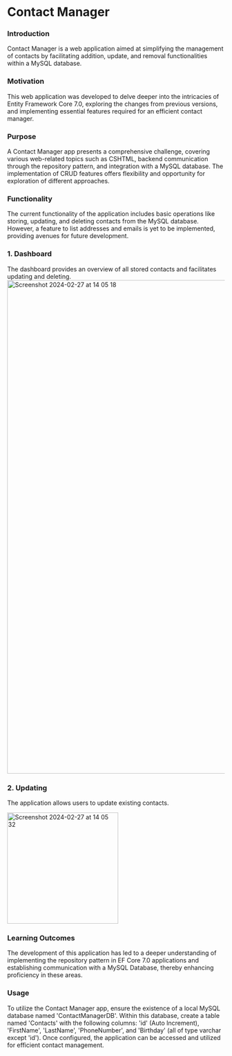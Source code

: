 # Contact Manager
### Introduction
Contact Manager is a web application aimed at simplifying the management of contacts by facilitating addition, update, and removal functionalities within a MySQL database.

### Motivation
This web application was developed to delve deeper into the intricacies of Entity Framework Core 7.0, exploring the changes from previous versions, and implementing essential features required for an efficient contact manager.

### Purpose
A Contact Manager app presents a comprehensive challenge, covering various web-related topics such as CSHTML, backend communication through the repository pattern, and integration with a MySQL database. The implementation of CRUD features offers flexibility and opportunity for exploration of different approaches.

### Functionality
The current functionality of the application includes basic operations like storing, updating, and deleting contacts from the MySQL database. However, a feature to list addresses and emails is yet to be implemented, providing avenues for future development.

### 1. Dashboard
The dashboard provides an overview of all stored contacts and facilitates updating and deleting.
<img width="1141" alt="Screenshot 2024-02-27 at 14 05 18" src="https://github.com/janishiestand/ContactManager/assets/100535567/b5006722-c9b4-486a-9432-aab3c4be51de">

### 2. Updating
The application allows users to update existing contacts.

<img width="257" alt="Screenshot 2024-02-27 at 14 05 32" src="https://github.com/janishiestand/ContactManager/assets/100535567/a8d0d94a-67ee-4179-88c9-daddc7d1c343">

### Learning Outcomes
The development of this application has led to a deeper understanding of implementing the repository pattern in EF Core 7.0 applications and establishing communication with a MySQL Database, thereby enhancing proficiency in these areas.

### Usage
To utilize the Contact Manager app, ensure the existence of a local MySQL database named 'ContactManagerDB'. Within this database, create a table named 'Contacts' with the following columns: 'id' (Auto Increment), 'FirstName', 'LastName', 'PhoneNumber', and 'Birthday' (all of type varchar except 'id'). Once configured, the application can be accessed and utilized for efficient contact management.
